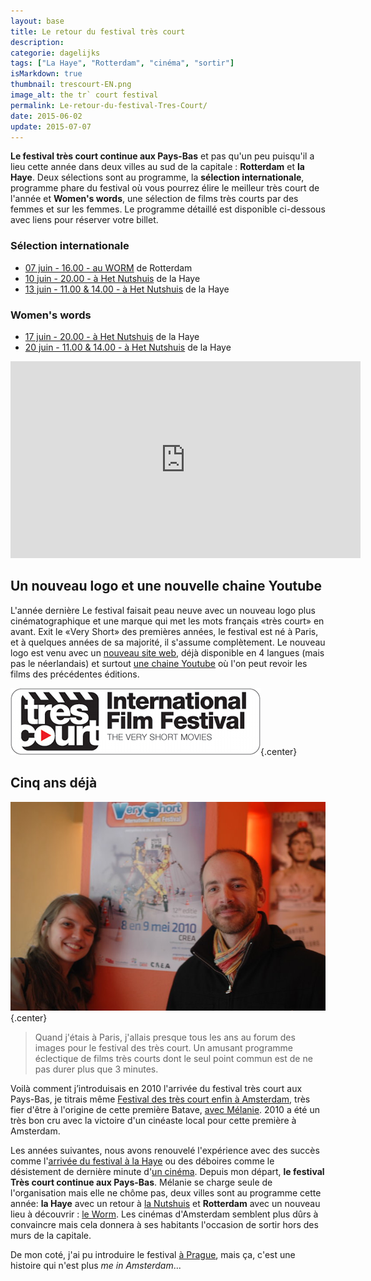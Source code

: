 ```yaml
---
layout: base
title: Le retour du festival très court
description: 
categorie: dagelijks
tags: ["La Haye", "Rotterdam", "cinéma", "sortir"]
isMarkdown: true
thumbnail: trescourt-EN.png
image_alt: the tr` court festival
permalink: Le-retour-du-festival-Tres-Court/
date: 2015-06-02
update: 2015-07-07
---
```


**Le festival très court continue aux Pays-Bas** et pas qu'un peu puisqu'il a lieu cette année dans deux villes au sud de la capitale : **Rotterdam** et **la Haye**. Deux sélections sont au programme, la **sélection internationale**, programme phare du festival où vous pourrez élire le meilleur très court de l'année et **Women's words**, une sélection de films très courts par des femmes et sur les femmes. Le programme détaillé est disponible ci-dessous avec liens pour réserver votre billet.

### Sélection internationale
* [07 juin - 16.00 - au WORM](http://www.worm.org/home/view/event/30822) de Rotterdam
* [10 juin - 20.00 - à Het Nutshuis](http://nutshuis.nl/agenda/17th-tr%C3%A8s-court-international-film-festival#.VWyJSs-qqko) de la Haye
* [13 juin - 11.00 & 14.00 - à Het Nutshuis](http://nutshuis.nl/agenda/17th-tr%C3%A8s-court-international-film-festival#.VWyJSs-qqko)  de la Haye

### Women's words
* [17 juin - 20.00 - à Het Nutshuis](http://nutshuis.nl/node/1586?language=en#.VWyJuM-qqko) de la Haye
* [20 juin - 11.00 & 14.00 - à Het Nutshuis](http://nutshuis.nl/node/1586?language=en#.VWyJuM-qqko)  de la Haye

<!-- HTML -->
<div class="flex flex-col items-center">
<iframe width="560" height="315" src="https://www.youtube.com/embed/X0NV8y0DU58" frameborder="0" allowfullscreen></iframe>
</div>
<!-- / HTML -->

## Un nouveau logo et une nouvelle chaine Youtube

L'année dernière Le festival faisait peau neuve avec un nouveau logo plus cinématographique et une marque qui met les mots français «très court» en avant. Exit le «Very Short» des premières années, le festival est né à Paris, et à quelques années de sa majorité, il s'assume complètement. Le nouveau logo est venu avec un [nouveau site web](http://trescourt.com/fr), déjà disponible en 4 langues (mais pas le néerlandais) et surtout [une chaine Youtube](https://www.youtube.com/user/trescourttv) où l'on peut revoir les films des  précédentes éditions.

![trescourt-EN.png](trescourt-EN.png){.center}

## Cinq ans déjà

![Melanie-et-Alix-au_CREA-2010.jpg](Melanie-et-Alix-au_CREA-2010.jpg){.center}

<!-- (https://www.facebook.com/veryshort.nl/photos/pb.105529349569946.-2207520000.1433242449./152998441489703/?type=3&theater) -->

> Quand j'étais à Paris, j'allais presque tous les ans au forum des images pour le festival des très court. Un amusant programme éclectique de films très courts dont le seul point commun est de ne pas durer plus que 3 minutes.

Voilà comment j’introduisais en 2010 l'arrivée du festival très court aux Pays-Bas, je titrais même [Festival des très court enfin à Amsterdam](http://meinamsterdam.nl/festival-des-tres-court-enfin-a-amsterdam), très fier d'être à l'origine de cette première Batave, [avec Mélanie](http://trescourt.com/fr/equipe). 2010 a été un très bon cru avec la victoire d'un cinéaste local pour cette première à Amsterdam.

Les années suivantes, nous avons renouvelé l'expérience avec des succès comme l'[arrivée du festival à la Haye](http://meinamsterdam.nl/deux-nouveaux-sites-web) ou des déboires comme le désistement de dernière minute d'[un cinéma](http://meinamsterdam.nl/en-vrac-d-avril). Depuis mon départ, **le festival Très court continue aux Pays-Bas**. Mélanie se charge seule de l'organisation mais elle ne chôme pas, deux villes sont au programme cette année: **la Haye** avec un retour à [la Nutshuis](http://www.nutshuis.nl/) et **Rotterdam** avec un nouveau lieu à découvrir : [le Worm](http://www.worm.org/). Les cinémas d'Amsterdam semblent plus dûrs à convaincre mais cela donnera à ses habitants l'occasion de sortir hors des murs de la capitale.

De mon coté, j'ai pu introduire le festival [à Prague](http://veryshort.cz/en/), mais ça, c'est une histoire qui n'est plus *me in Amsterdam*...
